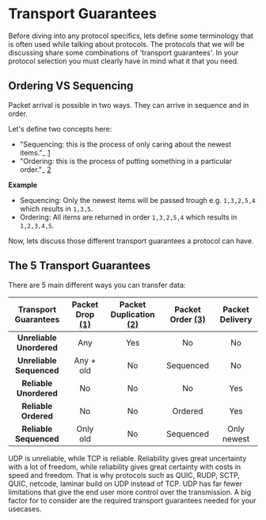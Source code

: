 # Transport Guarantees

Before diving into any protocol specifics, lets define some terminology that is often used while talking about protocols.
The protocols that we will be discussing share some combinations of 'transport guarantees'. 
In your protocol selection you must clearly have in mind what it that you need.    

## Ordering VS Sequencing

Packet arrival is possible in two ways. 
They can arrive in sequence and in order. 

Let's define two concepts here:
- "Sequencing: this is the process of only caring about the newest items."_ [1](https://dictionary.cambridge.org/dictionary/english/sequencing)
- "Ordering: this is the process of putting something in a particular order."_ [2](https://dictionary.cambridge.org/dictionary/english/ordering)

**Example**

- Sequencing: Only the newest items will be passed trough e.g. `1,3,2,5,4` which results in `1,3,5`.
- Ordering: All items are returned in order `1,3,2,5,4` which results in `1,2,3,4,5`.

Now, lets discuss those different transport guarantees a protocol can have. 

## The 5 Transport Guarantees

There are 5 main different ways you can transfer data:

| Transport Guarantees         | Packet Drop [(1)][1]  | Packet Duplication [(2)][2] | Packet Order [(3)](#ordering-vs-sequencing) | Packet Delivery |
| :-------------:              | :-------------: | :-------------:    | :-------------:  |  :-------------:
|   **Unreliable Unordered**   |       Any       |      Yes           |     No           |    No
|   **Unreliable Sequenced**   |    Any + old    |      No            |     Sequenced    |    No
|   **Reliable Unordered**     |       No        |      No            |     No           |    Yes
|   **Reliable Ordered**       |       No        |      No            |     Ordered      |    Yes
|   **Reliable Sequenced**     |    Only old     |      No            |     Sequenced    |    Only newest

UDP is unreliable, while TCP is reliable.
Reliability gives great uncertainty with a lot of freedom, while reliability gives great certainty with costs in speed and freedom.
That is why protocols such as QUIC, RUDP, SCTP, QUIC, netcode, laminar build on UDP instead of TCP. 
UDP has far fewer limitations that give the end user more control over the transmission. 
A big factor for to consider are the required transport guarantees needed for your usecases. 

[1]: https://en.wikipedia.org/wiki/Packet_loss
[2]: https://observersupport.viavisolutions.com/html_doc/current/index.html#page/gigastor_hw/packet_deduplicating.html
